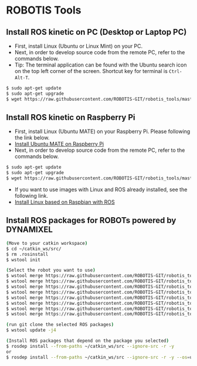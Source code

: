 # ROBOTIS Tools

## Install ROS kinetic on PC (Desktop or Laptop PC)
- First, install Linux (Ubuntu or Linux Mint) on your PC.
- Next, in order to develop source code from the remote PC, refer to the commands below.
- Tip: The terminal application can be found with the Ubuntu search icon on the top left corner of the screen. Shortcut key for terminal is `Ctrl-Alt-T`.

```sh
$ sudo apt-get update
$ sudo apt-get upgrade
$ wget https://raw.githubusercontent.com/ROBOTIS-GIT/robotis_tools/master/install_ros_kinetic.sh && chmod 755 ./install_ros_kinetic.sh && bash ./install_ros_kinetic.sh
```

## Install ROS kinetic on Raspberry Pi
- First, install Linux (Ubuntu MATE) on your Raspberry Pi. Please following the link below.
- [Install Ubuntu MATE on Raspberry Pi](http://emanual.robotis.com/docs/en/platform/turtlebot3/raspberry_pi_3_setup/#install-linux-ubuntu-mate)
- Next, in order to develop source code from the remote PC, refer to the commands below.

```sh
$ sudo apt-get update
$ sudo apt-get upgrade
$ wget https://raw.githubusercontent.com/ROBOTIS-GIT/robotis_tools/master/install_ros_kinetic_rp3.sh && chmod 755 ./install_ros_kinetic_rp3.sh && bash ./install_ros_kinetic_rp3.sh
```

- If you want to use images with Linux and ROS already installed, see the following link.
- [Install Linux based on Raspbian with ROS](http://emanual.robotis.com/docs/en/platform/turtlebot3/raspberry_pi_3_setup/#install-linux-based-on-raspbian)

## Install ROS packages for ROBOTs powered by DYNAMIXEL
```sh
(Move to your catkin workspace)
$ cd ~/catkin_ws/src/
$ rm .rosinstall
$ wstool init

(Select the robot you want to use)
$ wstool merge https://raw.githubusercontent.com/ROBOTIS-GIT/robotis_tools/master/.all.rosinstall (for all)
$ wstool merge https://raw.githubusercontent.com/ROBOTIS-GIT/robotis_tools/master/.dynamixel.rosinstall (for Dynamixel SDK and Dynamixel Workbench)
$ wstool merge https://raw.githubusercontent.com/ROBOTIS-GIT/robotis_tools/master/.turtlebot3.rosinstall (for TurtleBot3)
$ wstool merge https://raw.githubusercontent.com/ROBOTIS-GIT/robotis_tools/master/.openmanipulator.rosinstall (for OpenManipulator)
$ wstool merge https://raw.githubusercontent.com/ROBOTIS-GIT/robotis_tools/master/.op3.rosinstall (for ROBOTIS OP3)
$ wstool merge https://raw.githubusercontent.com/ROBOTIS-GIT/robotis_tools/master/.thormang3.rosinstall (for Thormang3)
$ wstool merge https://raw.githubusercontent.com/ROBOTIS-GIT/robotis_tools/master/.manipulator_h.rosinstall (for Manipulator-H)
$ wstool merge https://raw.githubusercontent.com/ROBOTIS-GIT/robotis_tools/master/.rh_p12_rn.rosinstall (for RH-P12-RN)

(run git clone the selected ROS packages)
$ wstool update -j4

(Install ROS packages that depend on the package you selected)
$ rosdep install --from-paths ~/catkin_ws/src --ignore-src -r -y
or
$ rosdep install --from-paths ~/catkin_ws/src --ignore-src -r -y --os=ubuntu:xenial (if use the Linux Mint)
```



